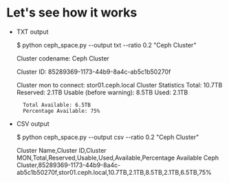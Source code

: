 Let's see how it works
=======

* TXT output


	$ python ceph_space.py --output txt --ratio 0.2 "Ceph Cluster"
	
	 Cluster codename: Ceph Cluster
	 
	 Cluster ID: 85289369-1173-44b9-8a4c-ab5c1b50270f
	 
	 Cluster mon to connect: stor01.ceph.local
	 Cluster Statistics
	 	Total: 10.7TB
	 	Reserved: 2.1TB
	 	Usable (before warning): 8.5TB
	 	Used: 2.1TB
	
 		Total Available: 6.5TB
 		Percentage Available: 75%


* CSV output

	$ python ceph_space.py --output csv --ratio 0.2 "Ceph Cluster"
	
	 Cluster Name,Cluster ID,Cluster MON,Total,Reserved,Usable,Used,Available,Percentage Available
	 Ceph Cluster,85289369-1173-44b9-8a4c-ab5c1b50270f,stor01.ceph.local,10.7TB,2.1TB,8.5TB,2.1TB,6.5TB,75%
